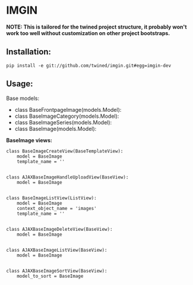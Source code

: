IMGIN
=====

**NOTE: This is tailored for the twined project structure,
it probably won't work too well without customization on other
project bootstraps.**

Installation:
-------------

    pip install -e git://github.com/twined/imgin.git#egg=imgin-dev


Usage:
------

Base models:

  - class BaseFrontpageImage(models.Model):
  - class BaseImageCategory(models.Model):
  - class BaseImageSeries(models.Model):
  - class BaseImage(models.Model):


**BaseImage views:**

    class BaseImageCreateView(BaseTemplateView):
        model = BaseImage
        template_name = ''


    class AJAXBaseImageHandleUploadView(BaseView):
        model = BaseImage


    class BaseImageListView(ListView):
        model = BaseImage
        context_object_name = 'images'
        template_name = ''


    class AJAXBaseImageDeleteView(BaseView):
        model = BaseImage


    class AJAXBaseImageListView(BaseView):
        model = BaseImage


    class AJAXBaseImageSortView(BaseView):
        model_to_sort = BaseImage
